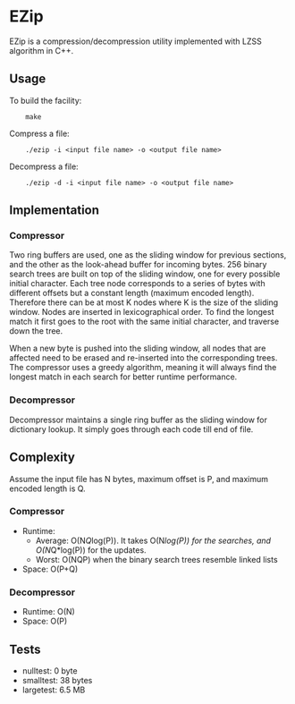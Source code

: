 # EZip

EZip is a compression/decompression utility implemented with LZSS algorithm in C++.

## Usage

To build the facility:

        make

Compress a file:

        ./ezip -i <input file name> -o <output file name>

Decompress a file:

        ./ezip -d -i <input file name> -o <output file name>

## Implementation

### Compressor
Two ring buffers are used, one as the sliding window for previous sections, and the other as the look-ahead buffer for incoming bytes. 256 binary search trees are built on top of the sliding window, one for every possible initial character. Each tree node corresponds to a series of bytes with different offsets but a constant length (maximum encoded length). Therefore there can be at most K nodes where K is the size of the sliding window. Nodes are inserted in lexicographical order. To find the longest match it first goes to the root with the same initial character, and traverse down the tree.

When a new byte is pushed into the sliding window, all nodes that are affected need to be erased and re-inserted into the corresponding trees. The compressor uses a greedy algorithm, meaning it will always find the longest match in each search for better runtime performance.

### Decompressor
Decompressor maintains a single ring buffer as the sliding window for dictionary lookup. It simply goes through each code till end of file.

## Complexity

Assume the input file has N bytes, maximum offset is P, and maximum encoded length is Q.

### Compressor

* Runtime:
  * Average: O(N*Q*log(P)). It takes O(N*log(P)) for the searches, and O(N*Q*log(P)) for the updates.
  * Worst: O(NQP) when the binary search trees resemble linked lists
* Space: O(P+Q)

### Decompressor
* Runtime: O(N)
* Space: O(P)

## Tests

* nulltest: 0 byte
* smalltest: 38 bytes
* largetest: 6.5 MB
